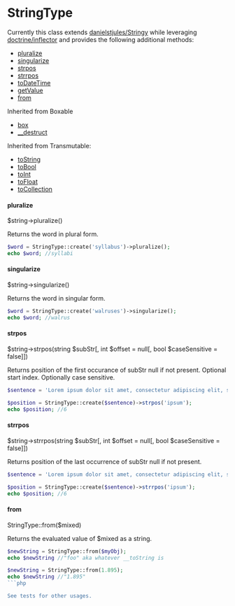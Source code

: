 StringType
======
Currently this class extends [danielstjules/Stringy](https://github.com/danielstjules/Stringy) while leveraging [doctrine/inflector](https://github.com/doctrine/inflector)
 and provides the following additional methods:

* [pluralize](#pluralize)
* [singularize](#singularize)
* [strpos](#strpos)
* [strrpos](#strrpos)
* [toDateTime]($toDateTime)
* [getValue](#getValue)
* [from](#from)

Inherited from Boxable
* [box](#box)
* [__destruct](#__destruct)

Inherited from Transmutable:
* [toString](#toString)
* [toBool](#toBool)
* [toInt](#toInt)
* [toFloat](#toFloat)
* [toCollection](#toCollection)

#### pluralize
$string->pluralize()

Returns the word in plural form.

```php
$word = StringType::create('syllabus')->pluralize();
echo $word; //syllabi
```

#### singularize
$string->singularize()

Returns the word in singular form.

```php
$word = StringType::create('walruses')->singularize();
echo $word; //walrus
```

#### strpos
$string->strpos(string $subStr[, int $offset = null[, bool $caseSensitive = false]])

Returns position of the first occurance of subStr null if not present. Optional start index. Optionally case sensitive.

```php
$sentence = 'Lorem ipsum dolor sit amet, consectetur adipiscing elit, sed do eiusmod tempor incididunt ut labore et dolore magna aliqua.';

$position = StringType::create($sentence)->strpos('ipsum');
echo $position; //6
```


#### strrpos
$string->strrpos(string $subStr[, int $offset = null[, bool $caseSensitive = false]])

Returns position of the last occurrence of subStr null if not present.

```php
$sentence = 'Lorem ipsum dolor sit amet, consectetur adipiscing elit, sed do eiusmod tempor incididunt ut labore et dolore magna aliqua.';

$position = StringType::create($sentence)->strrpos('ipsum');
echo $position; //6
```

#### from
StringType::from($mixed)

Returns the evaluated value of $mixed as a string.

```php
$newString = StringType::from($myObj);
echo $newString //"foo" aka whatever __toString is

$newString = StringType::from(1.895);
echo $newString //"1.895"
```php

See tests for other usages.
